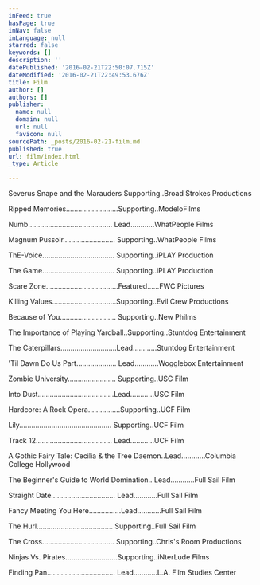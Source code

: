 ```yaml
---
inFeed: true
hasPage: true
inNav: false
inLanguage: null
starred: false
keywords: []
description: ''
datePublished: '2016-02-21T22:50:07.715Z'
dateModified: '2016-02-21T22:49:53.676Z'
title: Film
author: []
authors: []
publisher:
  name: null
  domain: null
  url: null
  favicon: null
sourcePath: _posts/2016-02-21-film.md
published: true
url: film/index.html
_type: Article

---
```

Severus Snape and the Marauders Supporting..Broad Strokes
Productions

Ripped Memories..........................Supporting..ModeloFilms

Numb.......................................... Lead............WhatPeople
Films

Magnum Pussoir.......................... Supporting..WhatPeople
Films

ThE-Voice.................................... Supporting..iPLAY
Production

The Game.................................... Supporting..iPLAY
Production

Scare Zone....................................Featured......FWC
Pictures

Killing Values................................Supporting..Evil
Crew Productions

Because of You............................ Supporting..New
Philms

The Importance of Playing Yardball..Supporting..Stuntdog
Entertainment

The Caterpillars............................Lead............Stuntdog
Entertainment

'Til Dawn Do Us Part.................... Lead............Wogglebox
Entertainment

Zombie University........................ Supporting..USC
Film

Into Dust......................................Lead............USC
Film

Hardcore: A Rock Opera................Supporting..UCF Film

Lily..............................................
Supporting..UCF Film

Track 12...................................... Lead............UCF
Film

A Gothic Fairy Tale: Cecilia & the Tree Daemon..Lead............Columbia
College Hollywood

The Beginner's Guide to World Domination.. Lead............Full
Sail Film

Straight Date................................ Lead............Full
Sail Film

Fancy Meeting You Here................Lead............Full
Sail Film

The Hurl...................................... Supporting..Full
Sail Film

The Cross.................................... Supporting..Chris's
Room Productions

Ninjas Vs. Pirates..........................Supporting..iNterLude
Films

Finding Pan.................................. Lead............L.A.
Film Studies Center